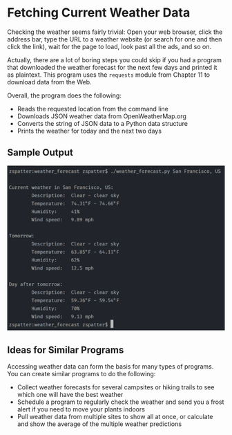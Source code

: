 # Fetching Current Weather Data

Checking the weather seems fairly trivial: Open your web browser, click the address bar, type the URL to a weather website (or search for one and then click the link), wait for the page to load, look past all the ads, and so on.

Actually, there are a lot of boring steps you could skip if you had a program that downloaded the weather forecast for the next few days and printed it as plaintext. This program uses the `requests` module from Chapter 11 to download data from the Web.

Overall, the program does the following:
- Reads the requested location from the command line
- Downloads JSON weather data from OpenWeatherMap.org
- Converts the string of JSON data to a Python data structure
- Prints the weather for today and the next two days

## Sample Output
<p align=center>
  <img src=./sample_output.png alt=sample console output>
</p>

Ideas for Similar Programs
-
Accessing weather data can form the basis for many types of programs. You can create similar programs to do the following:
- Collect weather forecasts for several campsites or hiking trails to see which one will have the best weather
- Schedule a program to regularly check the weather and send you a frost alert if you need to move your plants indoors
- Pull weather data from multiple sites to show all at once, or calculate and show the average of the multiple weather predictions
